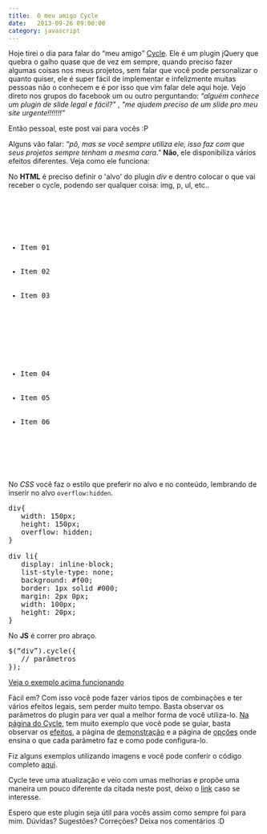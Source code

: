 ```yaml
---
title:  O meu amigo Cycle
date:   2013-09-26 09:00:00
category: javascript
---
```


Hoje tirei o dia para falar do “meu amigo” [Cycle][link-cycle]. Ele é um plugin jQuery que quebra o galho quase que de vez em sempre, quando preciso fazer algumas coisas nos meus projetos, sem falar que você pode personalizar o quanto quiser, ele é super fácil de implementar e infelizmente muitas pessoas não o conhecem e é por isso que vim falar dele aqui hoje.
Vejo direto nos grupos do facebook um ou outro perguntando: *“alguém conhece um plugin de slide legal e fácil?"* , *"me ajudem preciso de um slide pro meu site urgente!!!!!!!”*

Então pessoal, este post vai para vocês :P

Alguns vão falar: *“pô, mas se você sempre utiliza ele, isso faz com que seus projetos sempre tenham a mesma cara."*
**Não**, ele disponibiliza vários efeitos diferentes. Veja como ele funciona:

No **HTML** é preciso definir o 'alvo' do plugin *div* e dentro colocar o que vai receber o cycle, podendo ser qualquer coisa: img, p, ul, etc..

<pre class="lang-html">
   <div>
      <ul>
         <li>Item 01</li>
         <li>Item 02</li>
         <li>Item 03</li>
      </ul>

      <ul>
         <li>Item 04</li>
         <li>Item 05</li>
         <li>Item 06</li>
      </ul>
   </div>
</pre>

No *CSS* você faz o estilo que preferir no alvo e no conteúdo, lembrando de inserir no alvo `overflow:hidden`.

<pre class="lang-css">
div{
   width: 150px;
   height: 150px;
   overflow: hidden;
}

div li{
   display: inline-block;
   list-style-type: none;
   background: #f00;
   border: 1px solid #000;
   margin: 2px 0px;
   width: 100px;
   height: 20px;
}
</pre>

No **JS** é correr pro abraço.

<pre class="lang-javascript">
$(“div”).cycle({
   // parâmetros
});
</pre>

[Veja o exemplo acima funcionando](http://codepen.io/thulioph/full/DulsA "Link do exemplo funcionando")

Fácil em? Com isso você pode fazer vários tipos de combinações e ter vários efeitos legais, sem perder muito tempo. Basta observar os parâmetros do plugin para ver qual a melhor forma de você utiliza-lo. [Na página do Cycle][link-cycle], tem muito exemplo que você pode se guiar, basta observar os [efeitos](http://jquery.malsup.com/cycle/browser.html "Efeitos Cycle"), a página de [demonstração](http://jquery.malsup.com/cycle/more.html?v2.23 "Página de demonstração") e a página de [opções](http://jquery.malsup.com/cycle/options.html "Página de opções") onde ensina o que cada parâmetro faz e como pode configura-lo.

Fiz alguns exemplos utilizando imagens e você pode conferir o código completo [aqui](https://gist.github.com/thulioph/6651019 "Exemplo feito para o cycle").

Cycle teve uma atualização e veio com umas melhorias e propõe uma maneira um pouco diferente da citada neste post, deixo o [link][link-cycle-2] caso se interesse.

Espero que este plugin seja útil para vocês assim como sempre foi para mim. Dúvidas? Sugestões? Correções? Deixa nos comentários :D

[link-cycle]: http://jquery.malsup.com/cycle/
[link-cycle-2]: http://jquery.malsup.com/cycle2/
